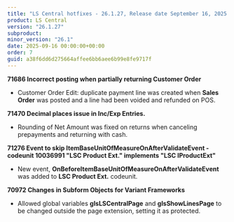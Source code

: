 ```yaml
---
title: "LS Central hotfixes - 26.1.27, Release date September 16, 2025 - Hotfixes"
product: LS Central
version: "26.1.27"
subproduct: 
minor_version: "26.1"
date: 2025-09-16 00:00:00+00:00
order: 7
guid: a38f6dd6d275664affee6bb6aee6b99e8fe9717f
---
```


<div><strong>71686 Incorrect posting when partially returning Customer Order</strong>
<ul><li>Customer Order Edit: duplicate payment line was created when <b>Sales Order</b> was posted and a line had been voided and refunded on POS.</li></ul>
<strong>71470 Decimal places issue in Inc/Exp Entries.</strong>
<ul><li>Rounding of Net Amount was fixed on returns when canceling prepayments and returning with cash.</li></ul>
<strong>71276 Event to skip ItemBaseUnitOfMeasureOnAfterValidateEvent - codeunit 10036991 "LSC Product Ext." implements "LSC IProductExt"</strong>
<ul><li>New event, <b>OnBeforeItemBaseUnitOfMeasureOnAfterValidateEvent</b> was added to <b>LSC Product Ext.</b> codeunit.</li></ul>
<strong>70972 Changes in Subform Objects for Variant Frameworks</strong>
<ul><li>Allowed global variables <b>gIsLSCentralPage</b> and <b>gIsShowLinesPage</b> to be changed outside the page extension, setting it as protected.</li></ul></div>
